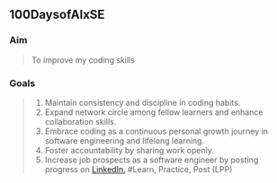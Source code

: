 ## 100DaysofAlxSE
### Aim
> To improve my coding skills
### Goals 
> 1. Maintain consistency and discipline in coding habits. 
> 2. Expand network circle among fellow learners and enhance collaboration skills. 
> 3. Embrace coding as a continuous personal growth journey in software engineering and lifelong learning. 
> 4. Foster accountability by sharing work openly. 
> 5. Increase job prospects as a software engineer by posting progress on [LinkedIn.](https://www.linkedin.com/in/christopher-morara-746610124/) 
> #Learn, Practice, Post (LPP) 
